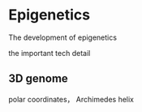 # Epigenetics
The development of epigenetics

the important tech detail


## 3D genome 
  
polar coordinates， Archimedes helix





